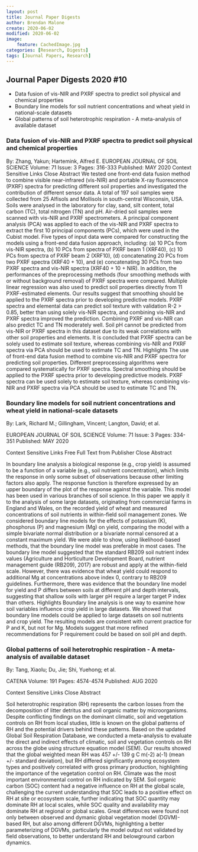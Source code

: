 ```yaml
---
layout: post
title: Journal Paper Digests
author: Brendan Malone
create: 2020-06-02
modified: 2020-06-02
image:
    feature: CachedImage.jpg
categories: [Research, Digests]
tags: [Journal Papers, Research]
---
```


## Journal Paper Digests 2020 #10

* Data fusion of vis-NIR and PXRF spectra to predict soil physical and chemical properties
* Boundary line models for soil nutrient concentrations and wheat yield in national-scale datasets
* Global patterns of soil heterotrophic respiration - A meta-analysis of available dataset






<!--more-->

###  Data fusion of vis-NIR and PXRF spectra to predict soil physical and chemical properties
By: Zhang, Yakun; Hartemink, Alfred E.
EUROPEAN JOURNAL OF SOIL SCIENCE  Volume: 71   Issue: 3   Pages: 316-333   Published: MAY 2020
Context Sensitive Links  Close Abstract
We tested one front-end data fusion method to combine visible near-infrared (vis-NIR) and portable X-ray fluorescence (PXRF) spectra for predicting different soil properties and investigated the contribution of different sensor data. A total of 197 soil samples were collected from 25 Alfisols and Mollisols in south-central Wisconsin, USA. Soils were analysed in the laboratory for clay, sand, silt content, total carbon (TC), total nitrogen (TN) and pH. Air-dried soil samples were scanned with vis-NIR and PXRF spectrometers. A principal component analysis (PCA) was applied to each of the vis-NIR and PXRF spectra to extract the first 10 principal components (PCs), which were used in the Cubist model. Five types of input data were compared for constructing the models using a front-end data fusion approach, including: (a) 10 PCs from vis-NIR spectra, (b) 10 PCs from spectra of PXRF beam 1 (XRF40), (c) 10 PCs from spectra of PXRF beam 2 (XRF10), (d) concatenating 20 PCs from two PXRF spectra (XRF40 + 10), and (e) concatenating 30 PCs from two PXRF spectra and vis-NIR spectra (XRF40 + 10 + NIR). In addition, the performances of the preprocessing methods (four smoothing methods with or without background removal) of PXRF spectra were compared. Multiple linear regression was also used to predict soil properties directly from 11 PXRF-estimated elements. Our results suggest that smoothing should be applied to the PXRF spectra prior to developing predictive models. PXRF spectra and elemental data can predict soil texture with validation R-2 > 0.85, better than using solely vis-NIR spectra, and combining vis-NIR and PXRF spectra improved the prediction. Combining PXRF and vis-NIR can also predict TC and TN moderately well. Soil pH cannot be predicted from vis-NIR or PXRF spectra in this dataset due to its weak correlations with other soil properties and elements. It is concluded that PXRF spectra can be solely used to estimate soil texture, whereas combining vis-NIR and PXRF spectra via PCA should be used to estimate TC and TN. Highlights
The use of front-end data fusion method to combine vis-NIR and PXRF spectra for predicting soil properties. Different preprocessing algorithms were compared systematically for PXRF spectra. Spectral smoothing should be applied to the PXRF spectra prior to developing predictive models. PXRF spectra can be used solely to estimate soil texture, whereas combining vis-NIR and PXRF spectra via PCA should be used to estimate TC and TN.

### Boundary line models for soil nutrient concentrations and wheat yield in national-scale datasets

By: Lark, Richard M.; Gillingham, Vincent; Langton, David; et al.

EUROPEAN JOURNAL OF SOIL SCIENCE  Volume: 71   Issue: 3   Pages: 334-351   Published: MAY 2020

Context Sensitive Links Free Full Text from Publisher Close Abstract

In boundary line analysis a biological response (e.g., crop yield) is assumed to be a function of a variable (e.g., soil nutrient concentration), which limits the response in only some subset of observations because other limiting factors also apply. The response function is therefore expressed by an upper boundary of the plot of the response against the variable. This model has been used in various branches of soil science. In this paper we apply it to the analysis of some large datasets, originating from commercial farms in England and Wales, on the recorded yield of wheat and measured concentrations of soil nutrients in within-field soil management zones. We considered boundary line models for the effects of potassium (K), phosphorus (P) and magnesium (Mg) on yield, comparing the model with a simple bivariate normal distribution or a bivariate normal censored at a constant maximum yield. We were able to show, using likelihood-based methods, that the boundary line model was preferable in most cases. The boundary line model suggested that the standard RB209 soil nutrient index values (Agriculture and Horticulture Development Board, nutrient management guide (RB209), 2017) are robust and apply at the within-field scale. However, there was evidence that wheat yield could respond to additional Mg at concentrations above index 0, contrary to RB209 guidelines. Furthermore, there was evidence that the boundary line model for yield and P differs between soils at different pH and depth intervals, suggesting that shallow soils with larger pH require a larger target P index than others. Highlights
Boundary line analysis is one way to examine how soil variables influence crop yield in large datasets. We showed that boundary line models could be applied to large datasets on soil nutrients and crop yield. The resulting models are consistent with current practice for P and K, but not for Mg. Models suggest that more refined recommendations for P requirement could be based on soil pH and depth.

###  Global patterns of soil heterotrophic respiration - A meta-analysis of available dataset

By: Tang, Xiaolu; Du, Jie; Shi, Yuehong; et al.

CATENA  Volume: 191   Pages: 4574-4574   Published: AUG 2020

Context Sensitive Links  Close Abstract

Soil heterotrophic respiration (RH) represents the carbon losses from the decomposition of litter detritus and soil organic matter by microorganisms. Despite conflicting findings on the dominant climatic, soil and vegetation controls on RH from local studies, little is known on the global patterns of RH and the potential drivers behind these patterns. Based on the updated Global Soil Respiration Database, we conducted a meta-analysis to evaluate the direct and indirect effects of climatic, soil and vegetation controls on RH across the globe using structure equation model (SEM). Our results showed that the global weighted mean RH was 457 +/- 139 g C m(-2) a(-1) (mean +/- standard deviation), but RH differed significantly among ecosystem types and positively correlated with gross primary production, highlighting the importance of the vegetation control on RH. Climate was the most important environmental control on RH indicated by SEM. Soil organic carbon (SOC) content had a negative influence on RH at the global scale, challenging the current understanding that SOC leads to a positive effect on RH at site or ecosystem scale, further indicating that SOC quantity may dominate RH at local scales, while SOC quality and availability may dominate RH at regional or global scales. Great differences were found not only between observed and dymanic global vegetation model (DGVM)-based RH, but also among different DGVMs, highlighting a better parameterizing of DGVMs, particularly the model output not validated by field observations, to better understand RH and belowground carbon dynamics.